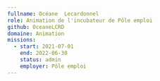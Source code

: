 ```yaml
---
fullname: Océane  Lecardonnel
role: Animation de l'incubateur de Pôle emploi
github: OceaneLCRD
domaine: Animation
missions:
  - start: 2021-07-01
    end: 2022-06-30
    status: admin
    employer: Pôle emploi
---
```

